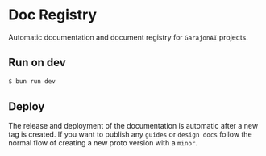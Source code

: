 # Doc Registry

Automatic documentation and document registry for `GarajonAI` projects.

## Run on dev

```bash
$ bun run dev
```

## Deploy

The release and deployment of the documentation is automatic after a new tag is created.
If you want to publish any `guides` or `design docs` follow the normal flow of creating a new proto version with a
`minor`.
